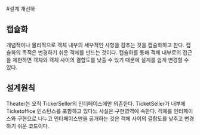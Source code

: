 #설계 개선하
## 캡슐화
개념적이나 물리적으로 객체 내부의 세부적인 사항을 감추는 것을 캡슐화하고 한다. 
캡슐화의 목적은 변경하기 쉬운 객체를 만드는 것이다. 
캡슐화를 통해 객체 내부로의 접근을 제한하면 객체와 객체 사이의 결합도를 낮출 수 있기 때문에 설계를 쉽게 변경할 수 있다. 

## 설계원칙
Theater는 오직 TickerSeller의 인터페이스에만 의존한다. TicketSeller가 내부에 Ticketoffice 인스턴스를 포함하고 있다느 사실은 구현영역에 속한다.
객체를 인터페이스와 구현으로 나누고 인터페이스만을 공개하는 것은 객체 사이의 결합도를 낮추고 변경하기 쉬운 코드이다.